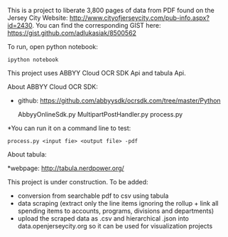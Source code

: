 This is a project to liberate 3,800 pages of data from PDF found on the Jersey City Website: http://www.cityofjerseycity.com/pub-info.aspx?id=2430.  You can find the corresponding GIST here:  https://gist.github.com/adlukasiak/8500562

To run, open python notebook:

	ipython notebook

This project uses ABBYY Cloud OCR SDK Api and tabula Api.

About ABBYY Cloud OCR SDK:

* github:  https://github.com/abbyysdk/ocrsdk.com/tree/master/Python

	AbbyyOnlineSdk.py
	MultipartPostHandler.py
	process.py

*You can run it on a command line to test:

	process.py <input fie> <output file> -pdf

About tabula:
 
*webpage:  http://tabula.nerdpower.org/

This project is under construction.  To be added:

* conversion from searchable pdf to csv using tabula
* data scraping (extract only the line items ignoring the rollup + link all spending items to accounts, programs, divisions and departments)
* upload the scraped data as .csv and hierarchical .json into data.openjerseycity.org so it can be used for visualization projects
